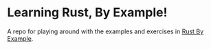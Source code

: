 # Learning Rust, By Example!
A repo for playing around with the examples and exercises in [Rust By Example](https://doc.rust-lang.org/stable/rust-by-example).
